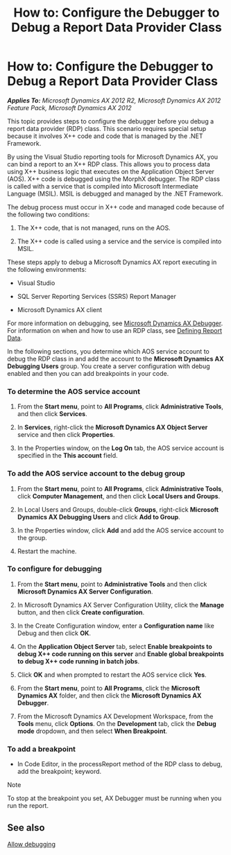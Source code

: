 ﻿---
title: 'How to: Configure the Debugger to Debug a Report Data Provider Class'
TOCTitle: 'How to: Configure the Debugger to Debug a Report Data Provider Class'
ms:assetid: a23beaa6-82b8-43e3-be02-958141b5c4f0
ms:mtpsurl: https://technet.microsoft.com/en-us/library/Gg724081(v=AX.60)
ms:contentKeyID: 35133438
ms.date: 04/17/2013
mtps_version: v=AX.60
---

# How to: Configure the Debugger to Debug a Report Data Provider Class 


_**Applies To:** Microsoft Dynamics AX 2012 R2, Microsoft Dynamics AX 2012 Feature Pack, Microsoft Dynamics AX 2012_

This topic provides steps to configure the debugger before you debug a report data provider (RDP) class. This scenario requires special setup because it involves X++ code and code that is managed by the .NET Framework.

By using the Visual Studio reporting tools for Microsoft Dynamics AX, you can bind a report to an X++ RDP class. This allows you to process data using X++ business logic that executes on the Application Object Server (AOS). X++ code is debugged using the MorphX debugger. The RDP class is called with a service that is compiled into Microsoft Intermediate Language (MSIL). MSIL is debugged and managed by the .NET Framework.

The debug process must occur in X++ code and managed code because of the following two conditions:

1.  The X++ code, that is not managed, runs on the AOS.

2.  The X++ code is called using a service and the service is compiled into MSIL.

These steps apply to debug a Microsoft Dynamics AX report executing in the following environments:

  - Visual Studio

  - SQL Server Reporting Services (SSRS) Report Manager

  - Microsoft Dynamics AX client

For more information on debugging, see [Microsoft Dynamics AX Debugger](https://technet.microsoft.com/en-us/library/aa569668\(v=ax.60\)). For information on when and how to use an RDP class, see [Defining Report Data](defining-report-data.md).

In the following sections, you determine which AOS service account to debug the RDP class in and add the account to the **Microsoft Dynamics AX Debugging Users** group. You create a server configuration with debug enabled and then you can add breakpoints in your code.

### To determine the AOS service account

1.  From the **Start menu**, point to **All Programs**, click **Administrative Tools**, and then click **Services**.

2.  In **Services**, right-click the **Microsoft Dynamics AX Object Server** service and then click **Properties**.

3.  In the Properties window, on the **Log On** tab, the AOS service account is specified in the **This account** field.

### To add the AOS service account to the debug group

1.  From the **Start menu**, point to **All Programs**, click **Administrative Tools**, click **Computer Management**, and then click **Local Users and Groups**.

2.  In Local Users and Groups, double-click **Groups**, right-click **Microsoft Dynamics AX Debugging Users** and click **Add to Group**.

3.  In the Properties window, click **Add** and add the AOS service account to the group.

4.  Restart the machine.

### To configure for debugging

1.  From the **Start menu**, point to **Administrative Tools** and then click **Microsoft Dynamics AX Server Configuration**.

2.  In Microsoft Dynamics AX Server Configuration Utility, click the **Manage** button, and then click **Create configuration**.

3.  In the Create Configuration window, enter a **Configuration name** like Debug and then click **OK**.

4.  On the **Application Object Server** tab, select **Enable breakpoints to debug X++ code running on this server** and **Enable global breakpoints to debug X++ code running in batch jobs**.

5.  Click **OK** and when prompted to restart the AOS service click **Yes**.

6.  From the **Start menu**, point to **All Programs**, click the **Microsoft Dynamics AX** folder, and then click the **Microsoft Dynamics AX Debugger**.

7.  From the Microsoft Dynamics AX Development Workspace, from the **Tools** menu, click **Options**. On the **Development** tab, click the **Debug mode** dropdown, and then select **When Breakpoint**.

### To add a breakpoint

  - In Code Editor, in the processReport method of the RDP class to debug, add the breakpoint; keyword.


> [!NOTE]
> <P>To stop at the breakpoint you set, AX Debugger must be running when you run the report.</P>



## See also

[Allow debugging](allow-debugging.md)

